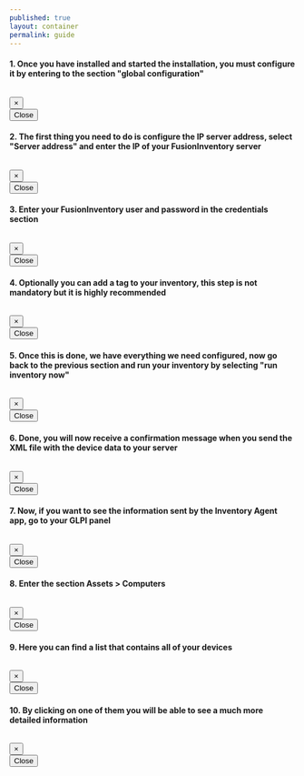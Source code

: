 ```yaml
---
published: true
layout: container
permalink: guide
---
```


#### 1. Once you have installed and started the installation, you must configure it by entering to the section "global configuration"
<figure class="media guide-figure">
    <div class="media-img ratio-movie">
        <a type="button" data-toggle="modal" data-target="#screen1" href="#" >
            <img src="{{ '/images/steps/step1.jpg' | relative_url }}" alt="" />
        </a>
    </div>
</figure>
<div class="modal fade" id="screen1" tabindex="-1" role="dialog" aria-labelledby="screen1Title" aria-hidden="true">
    <div class="modal-dialog" role="document">
        <div class="modal-content">
            <div class="modal-header">
                <button type="button" class="close" data-dismiss="modal" aria-label="Close">
                <span aria-hidden="true">&times;</span>
                </button>
            </div>
            <div class="modal-body">
            <img src="{{ '/images/steps/step1.jpg' | relative_url }}" alt="">
                <br/>
                <button type="button" class="btn btn-primary btn-block" data-dismiss="modal">
                    Close
                </button>
            </div>
            <div class="modal-footer"></div>
        </div>
    </div>
</div>
    
#### 2. The first thing you need to do is configure the IP server address, select "Server address" and enter the IP of your FusionInventory server
<figure class="media guide-figure">
    <div class="media-img ratio-movie">
        <a type="button" data-toggle="modal" data-target="#screen2" href="#" >
            <img src="{{ '/images/steps/step2.jpg' | relative_url }}" alt="" />
        </a>
    </div>
</figure>
<div class="modal fade" id="screen2" tabindex="-1" role="dialog" aria-labelledby="screen2Title" aria-hidden="true">
    <div class="modal-dialog" role="document">
        <div class="modal-content">
            <div class="modal-header">
                <button type="button" class="close" data-dismiss="modal" aria-label="Close">
                <span aria-hidden="true">&times;</span>
                </button>
            </div>
            <div class="modal-body">
            <img src="{{ '/images/steps/step2.jpg' | relative_url }}" alt="">
                <br/>
                <button type="button" class="btn btn-primary btn-block" data-dismiss="modal">
                    Close
                </button>
            </div>
            <div class="modal-footer"></div>
        </div>
    </div>
</div>
    
#### 3. Enter your FusionInventory user and password in the credentials section
<figure class="media guide-figure">
    <div class="media-img ratio-movie">
        <a type="button" data-toggle="modal" data-target="#screen3" href="#" >
            <img src="{{ '/images/steps/step3.jpg' | relative_url }}" alt="" />
        </a>
    </div>
</figure>
<div class="modal fade" id="screen3" tabindex="-1" role="dialog" aria-labelledby="screen3Title" aria-hidden="true">
    <div class="modal-dialog" role="document">
        <div class="modal-content">
            <div class="modal-header">
                <button type="button" class="close" data-dismiss="modal" aria-label="Close">
                <span aria-hidden="true">&times;</span>
                </button>
            </div>
            <div class="modal-body">
            <img src="{{ '/images/steps/step3.jpg' | relative_url }}" alt="">
                <br/>
                <button type="button" class="btn btn-primary btn-block" data-dismiss="modal">
                    Close
                </button>
            </div>
            <div class="modal-footer"></div>
        </div>
    </div>
</div>
    
#### 4. Optionally you can add a tag to your inventory, this step is not mandatory but it is highly recommended
<figure class="media guide-figure">
    <div class="media-img ratio-movie">
        <a type="button" data-toggle="modal" data-target="#screen4" href="#" >
            <img src="{{ '/images/steps/step4.jpg' | relative_url }}" alt="" />
        </a>
    </div>
</figure>
<div class="modal fade" id="screen4" tabindex="-1" role="dialog" aria-labelledby="screen4Title" aria-hidden="true">
    <div class="modal-dialog" role="document">
        <div class="modal-content">
            <div class="modal-header">
                <button type="button" class="close" data-dismiss="modal" aria-label="Close">
                <span aria-hidden="true">&times;</span>
                </button>
            </div>
            <div class="modal-body">
            <img src="{{ '/images/steps/step4.jpg' | relative_url }}" alt="">
                <br/>
                <button type="button" class="btn btn-primary btn-block" data-dismiss="modal">
                    Close
                </button>
            </div>
            <div class="modal-footer"></div>
        </div>
    </div>
</div>

#### 5. Once this is done, we have everything we need configured, now go back to the previous section and run your inventory by selecting "run inventory now"
<figure class="media guide-figure">
    <div class="media-img ratio-movie">
        <a type="button" data-toggle="modal" data-target="#screen5" href="#" >
            <img src="{{ '/images/steps/step5.jpg' | relative_url }}" alt="" />
        </a>
    </div>
</figure>
<div class="modal fade" id="screen5" tabindex="-1" role="dialog" aria-labelledby="screen5Title" aria-hidden="true">
    <div class="modal-dialog" role="document">
        <div class="modal-content">
            <div class="modal-header">
                <button type="button" class="close" data-dismiss="modal" aria-label="Close">
                <span aria-hidden="true">&times;</span>
                </button>
            </div>
            <div class="modal-body">
            <img src="{{ '/images/steps/step5.jpg' | relative_url }}" alt="">
                <br/>
                <button type="button" class="btn btn-primary btn-block" data-dismiss="modal">
                    Close
                </button>
            </div>
            <div class="modal-footer"></div>
        </div>
    </div>
</div>
    
#### 6. Done, you will now receive a confirmation message when you send the XML file with the device data to your server
<figure class="media guide-figure">
    <div class="media-img ratio-16-9">
        <a type="button" data-toggle="modal" data-target="#screen6" href="#" >
            <img src="{{ '/images/steps/step6.jpg' | relative_url }}" alt="" />
        </a>
    </div>
</figure>
<div class="modal fade" id="screen6" tabindex="-1" role="dialog" aria-labelledby="screen6Title" aria-hidden="true">
    <div class="modal-dialog" role="document">
        <div class="modal-content">
            <div class="modal-header">
                <button type="button" class="close" data-dismiss="modal" aria-label="Close">
                <span aria-hidden="true">&times;</span>
                </button>
            </div>
            <div class="modal-body">
            <img src="{{ '/images/steps/step6.jpg' | relative_url }}" alt="">
                <br/>
                <button type="button" class="btn btn-primary btn-block" data-dismiss="modal">
                    Close
                </button>
            </div>
            <div class="modal-footer"></div>
        </div>
    </div>
</div>

#### 7. Now, if you want to see the information sent by the Inventory Agent app, go to your GLPI panel
<figure class="media guide-figure">
    <div class="media-img ratio-16-9">
        <a type="button" data-toggle="modal" data-target="#screen7" href="#" >
            <img src="{{ '/images/steps/step7.jpg' | relative_url }}" alt="" />
        </a>
    </div>
</figure>
<div class="modal fade" id="screen7" tabindex="-1" role="dialog" aria-labelledby="screen7Title" aria-hidden="true">
    <div class="modal-dialog" role="document">
        <div class="modal-content">
            <div class="modal-header">
                <button type="button" class="close" data-dismiss="modal" aria-label="Close">
                <span aria-hidden="true">&times;</span>
                </button>
            </div>
            <div class="modal-body">
            <img src="{{ '/images/steps/step7.jpg' | relative_url }}" alt="">
                <br/>
                <button type="button" class="btn btn-primary btn-block" data-dismiss="modal">
                    Close
                </button>
            </div>
            <div class="modal-footer"></div>
        </div>
    </div>
</div>

#### 8. Enter the section Assets > Computers
<figure class="media guide-figure">
    <div class="media-img ratio-16-9">
        <a type="button" data-toggle="modal" data-target="#screen8" href="#" >
            <img src="{{ '/images/steps/step8.jpg' | relative_url }}" alt="" />
        </a>
    </div>
</figure>
<div class="modal fade" id="screen8" tabindex="-1" role="dialog" aria-labelledby="screen8Title" aria-hidden="true">
    <div class="modal-dialog" role="document">
        <div class="modal-content">
            <div class="modal-header">
                <button type="button" class="close" data-dismiss="modal" aria-label="Close">
                <span aria-hidden="true">&times;</span>
                </button>
            </div>
            <div class="modal-body">
            <img src="{{ '/images/steps/step8.jpg' | relative_url }}" alt="">
                <br/>
                <button type="button" class="btn btn-primary btn-block" data-dismiss="modal">
                    Close
                </button>
            </div>
            <div class="modal-footer"></div>
        </div>
    </div>
</div>

#### 9. Here you can find a list that contains all of your devices
<figure class="media guide-figure">
    <div class="media-img ratio-16-9">
        <a type="button" data-toggle="modal" data-target="#screen9" href="#" >
            <img src="{{ '/images/steps/step9.jpg' | relative_url }}" alt="" />
        </a>
    </div>
</figure>
<div class="modal fade" id="screen9" tabindex="-1" role="dialog" aria-labelledby="screen9Title" aria-hidden="true">
    <div class="modal-dialog" role="document">
        <div class="modal-content">
            <div class="modal-header">
                <button type="button" class="close" data-dismiss="modal" aria-label="Close">
                <span aria-hidden="true">&times;</span>
                </button>
            </div>
            <div class="modal-body">
            <img src="{{ '/images/steps/step9.jpg' | relative_url }}" alt="">
                <br/>
                <button type="button" class="btn btn-primary btn-block" data-dismiss="modal">
                    Close
                </button>
            </div>
            <div class="modal-footer"></div>
        </div>
    </div>
</div>

#### 10. By clicking on one of them you will be able to see a much more detailed information
<figure class="media guide-figure">
    <div class="media-img ratio-16-9">
        <a type="button" data-toggle="modal" data-target="#screen10" href="#" >
            <img src="{{ '/images/steps/step10.jpg' | relative_url }}" alt="" />
        </a>
    </div>
</figure>
<div class="modal fade" id="screen10" tabindex="-1" role="dialog" aria-labelledby="screen10Title" aria-hidden="true">
    <div class="modal-dialog" role="document">
        <div class="modal-content">
            <div class="modal-header">
                <button type="button" class="close" data-dismiss="modal" aria-label="Close">
                <span aria-hidden="true">&times;</span>
                </button>
            </div>
            <div class="modal-body">
            <img src="{{ '/images/steps/step10.jpg' | relative_url }}" alt="">
                <br/>
                <button type="button" class="btn btn-primary btn-block" data-dismiss="modal">
                    Close
                </button>
            </div>
            <div class="modal-footer"></div>
        </div>
    </div>
</div>
